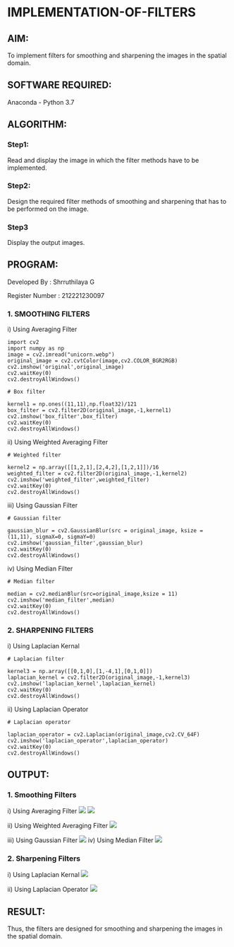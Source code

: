 # IMPLEMENTATION-OF-FILTERS
## AIM:
To implement filters for smoothing and sharpening the images in the spatial domain.

## SOFTWARE REQUIRED:
Anaconda - Python 3.7

## ALGORITHM:
### Step1:
Read and display the image in which the filter methods have to be implemented.

### Step2:
Design the required filter methods of smoothing and sharpening that has to be performed on the image.

### Step3
Display the output images. 
## PROGRAM:
Developed By : Shrruthilaya G

Register Number : 212221230097
</br>

### 1. SMOOTHING FILTERS

i) Using Averaging Filter
```
import cv2
import numpy as np
image = cv2.imread("unicorn.webp")
original_image = cv2.cvtColor(image,cv2.COLOR_BGR2RGB)
cv2.imshow('original',original_image)
cv2.waitKey(0)
cv2.destroyAllWindows()

# Box filter

kernel1 = np.ones((11,11),np.float32)/121
box_filter = cv2.filter2D(original_image,-1,kernel1)
cv2.imshow('box_filter',box_filter)
cv2.waitKey(0)
cv2.destroyAllWindows()
```
ii) Using Weighted Averaging Filter
```
# Weighted filter

kernel2 = np.array([[1,2,1],[2,4,2],[1,2,1]])/16
weighted_filter = cv2.filter2D(original_image,-1,kernel2)
cv2.imshow('weighted_filter',weighted_filter)
cv2.waitKey(0)
cv2.destroyAllWindows()
```
iii) Using Gaussian Filter
```
# Gaussian filter

gaussian_blur = cv2.GaussianBlur(src = original_image, ksize = (11,11), sigmaX=0, sigmaY=0) 
cv2.imshow('gaussian_filter',gaussian_blur)
cv2.waitKey(0)
cv2.destroyAllWindows()
```

iv) Using Median Filter
```
# Median filter 

median = cv2.medianBlur(src=original_image,ksize = 11)
cv2.imshow('median_filter',median)
cv2.waitKey(0)
cv2.destroyAllWindows()
```

### 2. SHARPENING FILTERS
i) Using Laplacian Kernal
```
# Laplacian filter

kernel3 = np.array([[0,1,0],[1,-4,1],[0,1,0]]) 
laplacian_kernel = cv2.filter2D(original_image,-1,kernel3)
cv2.imshow('laplacian_kernel',laplacian_kernel)
cv2.waitKey(0)
cv2.destroyAllWindows()
```
ii) Using Laplacian Operator
```
# Laplacian operator

laplacian_operator = cv2.Laplacian(original_image,cv2.CV_64F)
cv2.imshow('laplacian_operator',laplacian_operator)
cv2.waitKey(0)
cv2.destroyAllWindows()
```

## OUTPUT:
### 1. Smoothing Filters


i) Using Averaging Filter
![](output1.png)
![](output2.png)

ii) Using Weighted Averaging Filter
![](output3.png)

iii) Using Gaussian Filter
![](output4.png)
iv) Using Median Filter
![](output5.png)

### 2. Sharpening Filters


i) Using Laplacian Kernal
![](output6.png)

ii) Using Laplacian Operator
![](output7.png)
## RESULT:
Thus, the filters are designed for smoothing and sharpening the images in the spatial domain.
